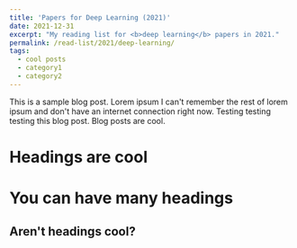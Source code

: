 ```yaml
---
title: 'Papers for Deep Learning (2021)'
date: 2021-12-31
excerpt: "My reading list for <b>deep learning</b> papers in 2021."
permalink: /read-list/2021/deep-learning/
tags:
  - cool posts
  - category1
  - category2
---
```


This is a sample blog post. Lorem ipsum I can't remember the rest of lorem ipsum and don't have an internet connection right now. Testing testing testing this blog post. Blog posts are cool.

Headings are cool
======

You can have many headings
======

Aren't headings cool?
------